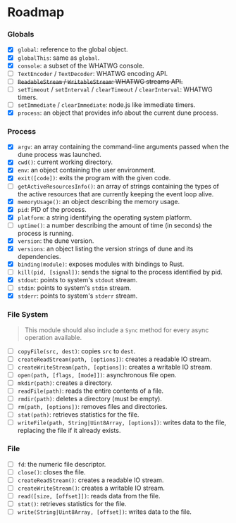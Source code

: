 # Roadmap

### Globals

- [x] `global`: reference to the global object.
- [x] `globalThis`: same as `global`.
- [x] `console`: a subset of the WHATWG console.
- [ ] `TextEncoder` / `TextDecoder`: WHATWG encoding API.
- [ ] <s>`ReadableStream` / `WritableStream`: WHATWG streams API.</s>
- [ ] `setTimeout` / `setInterval` / `clearTimeout` / `clearInterval`: WHATWG timers.
- [ ] `setImmediate` / `clearImmediate`: node.js like immediate timers.
- [x] `process`: an object that provides info about the current dune process.

### Process

- [x] `argv`: an array containing the command-line arguments passed when the dune process was launched.
- [x] `cwd()`: current working directory.
- [x] `env`: an object containing the user environment.
- [x] `exit([code])`: exits the program with the given code.
- [ ] `getActiveResourcesInfo()`: an array of strings containing the types of the active resources that are currently keeping the event loop alive.
- [x] `memoryUsage()`: an object describing the memory usage.
- [x] `pid`: PID of the process.
- [x] `platform`: a string identifying the operating system platform.
- [ ] `uptime()`: a number describing the amount of time (in seconds) the process is running.
- [x] `version`: the dune version.
- [x] `versions`: an object listing the version strings of dune and its dependencies.
- [x] `binding(module)`: exposes modules with bindings to Rust.
- [ ] `kill(pid, [signal])`: sends the signal to the process identified by pid.
- [x] `stdout`: points to system's `stdout` stream.
- [ ] `stdin`: points to system's `stdin` stream.
- [x] `stderr`: points to system's `stderr` stream.

### File System

> This module should also include a `Sync` method for every async operation available.

- [ ] `copyFile(src, dest)`: copies `src` to `dest`.
- [ ] `createReadStream(path, [options])`: creates a readable IO stream.
- [ ] `createWriteStream(path, [options])`: creates a writable IO stream.
- [ ] `open(path, [flags, [mode]])`: asynchronous file open.
- [ ] `mkdir(path)`: creates a directory.
- [ ] `readFile(path)`: reads the entire contents of a file.
- [ ] `rmdir(path)`: deletes a directory (must be empty).
- [ ] `rm(path, [options])`: removes files and directories.
- [ ] `stat(path)`: retrieves statistics for the file.
- [ ] `writeFile(path, String|Uint8Array, [options])`: writes data to the file, replacing the file if it already exists.

### File

- [ ] `fd`: the numeric file descriptor.
- [ ] `close()`: closes the file.
- [ ] `createReadStream()`: creates a readable IO stream.
- [ ] `createWriteStream()`: creates a writable IO stream.
- [ ] `read([size, [offset]])`: reads data from the file.
- [ ] `stat()`: retrieves statistics for the file.
- [ ] `write(String|Uint8Array, [offset])`: writes data to the file.
